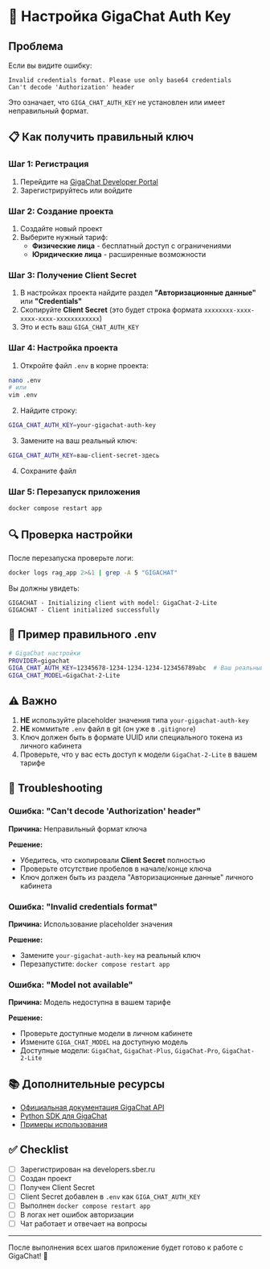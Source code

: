 # 🔑 Настройка GigaChat Auth Key

## Проблема

Если вы видите ошибку:
```
Invalid credentials format. Please use only base64 credentials
Can't decode 'Authorization' header
```

Это означает, что `GIGA_CHAT_AUTH_KEY` не установлен или имеет неправильный формат.

## 📋 Как получить правильный ключ

### Шаг 1: Регистрация

1. Перейдите на [GigaChat Developer Portal](https://developers.sber.ru/portal/products/gigachat)
2. Зарегистрируйтесь или войдите

### Шаг 2: Создание проекта

1. Создайте новый проект
2. Выберите нужный тариф:
   - **Физические лица** - бесплатный доступ с ограничениями
   - **Юридические лица** - расширенные возможности

### Шаг 3: Получение Client Secret

1. В настройках проекта найдите раздел **"Авторизационные данные"** или **"Credentials"**
2. Скопируйте **Client Secret** (это будет строка формата `xxxxxxxx-xxxx-xxxx-xxxx-xxxxxxxxxxxx`)
3. Это и есть ваш `GIGA_CHAT_AUTH_KEY`

### Шаг 4: Настройка проекта

1. Откройте файл `.env` в корне проекта:
```bash
nano .env
# или
vim .env
```

2. Найдите строку:
```bash
GIGA_CHAT_AUTH_KEY=your-gigachat-auth-key
```

3. Замените на ваш реальный ключ:
```bash
GIGA_CHAT_AUTH_KEY=ваш-client-secret-здесь
```

4. Сохраните файл

### Шаг 5: Перезапуск приложения

```bash
docker compose restart app
```

## 🔍 Проверка настройки

После перезапуска проверьте логи:
```bash
docker logs rag_app 2>&1 | grep -A 5 "GIGACHAT"
```

Вы должны увидеть:
```
GIGACHAT - Initializing client with model: GigaChat-2-Lite
GIGACHAT - Client initialized successfully
```

## 📝 Пример правильного .env

```bash
# GigaChat настройки
PROVIDER=gigachat
GIGA_CHAT_AUTH_KEY=12345678-1234-1234-1234-123456789abc  # Ваш реальный Client Secret
GIGA_CHAT_MODEL=GigaChat-2-Lite
```

## ⚠️ Важно

1. **НЕ** используйте placeholder значения типа `your-gigachat-auth-key`
2. **НЕ** коммитьте `.env` файл в git (он уже в `.gitignore`)
3. Ключ должен быть в формате UUID или специального токена из личного кабинета
4. Проверьте, что у вас есть доступ к модели `GigaChat-2-Lite` в вашем тарифе

## 🐛 Troubleshooting

### Ошибка: "Can't decode 'Authorization' header"

**Причина:** Неправильный формат ключа

**Решение:** 
- Убедитесь, что скопировали **Client Secret** полностью
- Проверьте отсутствие пробелов в начале/конце ключа
- Ключ должен быть из раздела "Авторизационные данные" личного кабинета

### Ошибка: "Invalid credentials format"

**Причина:** Использование placeholder значения

**Решение:** 
- Замените `your-gigachat-auth-key` на реальный ключ
- Перезапустите: `docker compose restart app`

### Ошибка: "Model not available"

**Причина:** Модель недоступна в вашем тарифе

**Решение:** 
- Проверьте доступные модели в личном кабинете
- Измените `GIGA_CHAT_MODEL` на доступную модель
- Доступные модели: `GigaChat`, `GigaChat-Plus`, `GigaChat-Pro`, `GigaChat-2-Lite`

## 📚 Дополнительные ресурсы

- [Официальная документация GigaChat API](https://developers.sber.ru/docs/ru/gigachat/api/overview)
- [Python SDK для GigaChat](https://github.com/ai-forever/gigachat)
- [Примеры использования](https://developers.sber.ru/docs/ru/gigachat/examples)

## ✅ Checklist

- [ ] Зарегистрирован на developers.sber.ru
- [ ] Создан проект
- [ ] Получен Client Secret
- [ ] Client Secret добавлен в `.env` как `GIGA_CHAT_AUTH_KEY`
- [ ] Выполнен `docker compose restart app`
- [ ] В логах нет ошибок авторизации
- [ ] Чат работает и отвечает на вопросы

---

После выполнения всех шагов приложение будет готово к работе с GigaChat! 🚀

